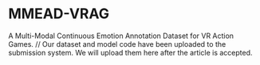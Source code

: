 # MMEAD-VRAG
A Multi-Modal Continuous Emotion Annotation Dataset for VR Action Games.
//
Our dataset and model code have been uploaded to the submission system. We will upload them here after the article is accepted.
